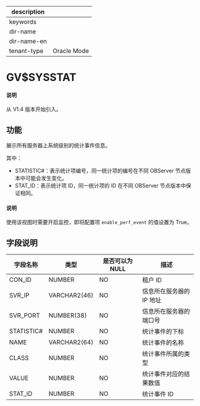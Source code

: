 |description||
|---|---|
|keywords||
|dir-name||
|dir-name-en||
|tenant-type|Oracle Mode|

# GV$SYSSTAT

<main id="notice" type='explain'>
  <h4>说明</h4>
  <p>从 V1.4 版本开始引入。</p>
</main>

## 功能

展示所有服务器上系统级别的统计事件信息。

其中：

* STATISTIC#：表示统计项编号，同一统计项的编号在不同 OBServer 节点版本中可能会发生变化。
* STAT_ID：表示统计项 ID，同一统计项的 ID 在不同 OBServer 节点版本中保证相同。

<main id="notice" type='explain'>
  <h4>说明</h4>
  <p>使用该视图时需要开启监控，即将配置项 <code>enable_perf_event</code> 的值设置为 True。</p>
</main>

## 字段说明

| **字段名称** | **类型** | **是否可以为 NULL** | **描述** |
| --- | --- | --- | --- |
| CON_ID | NUMBER | NO | 租户 ID |
| SVR_IP | VARCHAR2(46) | NO | 信息所在服务器的 IP 地址 |
| SVR_PORT | NUMBER(38) | NO | 信息所在服务器的端口号 |
| STATISTIC# | NUMBER | NO | 统计事件的下标 |
| NAME | VARCHAR2(64) | NO | 统计事件的名称 |
| CLASS | NUMBER | NO | 统计事件所属的类型 |
| VALUE | NUMBER | NO | 统计事件对应的结果数值 |
| STAT_ID | NUMBER | NO | 统计事件 ID |
